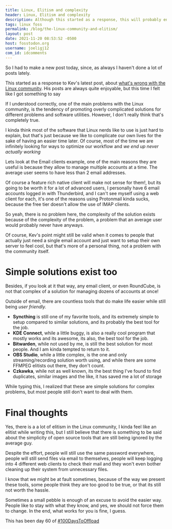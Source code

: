 ```yaml
---
title: Linux, Elitism and complexity
header: Linux, Elitism and complexity
description: Although this started as a response, this will probably end up in some random tangents with some weird rambling.
tags: linux foss
permalink: /blog/the-linux-community-and-elitism/
layout: post
date: 2021-11-20 08:53:52 -0500
host: fosstodon.org
username: joeligj12
com_id: idcomments
---
```


So I had to make a new post today, since, as always I haven't done a lot of posts lately.

This started as a response to Kev's latest post, about [what's wrong with the Linux community](https://kevq.uk/this-is-whats-wrong-with-linux-community). His posts are always quite enjoyable, but this time I felt like I got something to say

If I understood correctly, one of the main problems with the Linux community, is the tendency of promoting overly complicated solutions for different problems and software utilities. However, I don't really think that's completely true.

I kinda think most of the software that Linux nerds like to use is just hard to explain, but that's just because we like to complicate our own lives for the sake of having an easier time later. Of course, most of the time we are infinitely looking for ways to optimize our workflow and *we end up never actually working*

Lets look at the Email clients example, one of the main reasons they are useful is because they allow to manage multiple accounts at a time. The average user seems to have less than 2 email addresses. 

Of course a feature rich native client will make not sense for them!, but its going to be worth it for a lot of advanced users, I personally have 6 email accounts logged in with Thunderbird, and I can't see myself using a web client for each, it's one of the reasons using Protonmail kinda sucks, because the free tier doesn't allow the use of IMAP clients.

So yeah, there is no problem here, the complexity of the solution exists because of the complexity of the problem, a problem that an average user would probably never have anyways.

Of course, Kev's point might still be valid when it comes to people that actually just need a single email account and just want to setup their own server to feel cool, but that's more of a personal thing, not a problem with the community itself.

# Simple solutions exist too

Besides, if you look at it that way, any email client, or even RoundCube, is not that complex of a solution for managing dozens of accounts at once!

Outside of email, there are countless tools that do make life easier while still being *user friendly.*

* **Syncthing** is still one of my favorite tools, and its extremely simple to setup compared to similar solutions, and its probably the best tool for the job.
* **KDE Connect**, while a little buggy, is also a really cool program that mostly works and its awesome, its also, the best tool for the job.
* **Bitwarden**, while not used by me, is still the best solution for most people. And I am kinda tempted to return to it.
* **OBS Studio**, while a little complex, is the one and only streaming/recording solution worth using, and while there are some FFMPEG elitists out there, they don't count.
* **Czkawka**, while not as well known, its the best thing I've found to find duplicates, similar images and the like, it has saved me a lot of storage


While typing this, I realized that these are simple solutions for complex problems, but most people still don't want to deal with them. 

# Final thoughts

Yes, there is a a lot of elitism in the Linux community, I kinda feel like an elitist while writing this, but I still believe that there is something to be said about the simplicity of open source tools that are still being ignored by the average guy. 

Despite the effort, people will still use the same password everywhere, people will still send files via email to themselves, people will keep logging into 4 different web clients to check their mail and they won't even bother cleaning up their system from unnecessary files.

I know that we might be at fault sometimes, because of the way we present these tools, some people think they are too good to be true, or that its still not worth the hassle.

Sometimes a small pebble is enough of an excuse to avoid the easier way. People like to stay with what they know, and yes, we should not force them to change. In the end, what works for you is fine, I guess.


This has been day 60 of [#100DaysToOffload](https://100DaysToOffload.com)
